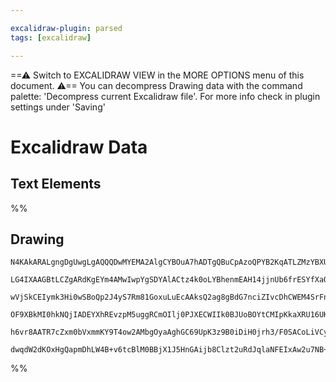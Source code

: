 ```yaml
---

excalidraw-plugin: parsed
tags: [excalidraw]

---
```

==⚠  Switch to EXCALIDRAW VIEW in the MORE OPTIONS menu of this document. ⚠== You can decompress Drawing data with the command palette: 'Decompress current Excalidraw file'. For more info check in plugin settings under 'Saving'


# Excalidraw Data
## Text Elements
%%
## Drawing
```compressed-json
N4KAkARALgngDgUwgLgAQQQDwMYEMA2AlgCYBOuA7hADTgQBuCpAzoQPYB2KqATLZMzYBXUtiRoIACyhQ4zZAHoFAc0JRJQgEYA6bGwC2CgF7N6hbEcK4OCtptbErHALRY8RMpWdx8Q1TdIEfARcZgRmBShcZQUebQBWbQBGGjoghH0EDihmbgBtcDBQMBLoeHF0QOwojmVg1JLIRhZ2LjQATnb+UubWTgA5TjFudoB2ABYAZgAOSamANm7IQg5i

LG4IXAAGBtLCZgARdKgEYm4AMwIwpYgSDYAlACtz4k0oLYBhenmEAH14jjnUb6frESYfXaQc6EfD4ADKsHqEkEHkhEGYUFIbAA1ggAOokdTcPiFASYnEIBEwJHoFF3G5YvySDjhXJoJI3NhwXDYNQwbhJLZbG7WOoVYWkiCYbjOeLjRaS/loZw8aZJbTjHjtebTUbxG4YrG4j5sfBsUgbADESQQNptaM0POxykZqxNZotEkx1mY3MC2TRFEJkm48

wVjSkCEIymk3Hi0wSBoQp2J4yS7Rm81GoxuLuEcAAksQ2ag8gBdG7nciZIvcDhCWEM4SrFnMEvFCOwRDcSakgC+N00zeIAFFgplsiXyzchHBiLgTmd2aMtUlV/Fs2MbkQONi6w38Nu2NhcUvUJd8GFCn3wBW6Lg4HAEQuKh3oJIMhUIEQY1BdgxCAQCgACEnTzIQ3VNc0rXOWC4P/bARH9KACxOfQESNBB3WgiRrVtfCEKQrIULQ0CT3AyCPQ2b0

OF9XBkMI0hkNQjIADEYXhREvzpM5uggRCmOIlj0PJXECWIIk0BJUoBOYtCMIpKkaXRU16UKfiiOyYT7mEGNWxLDl1NkoS0IAeW5XlYAFIU+OMrS0NYzgoFY3B9BhJVUH1IzNJItinLhQgjAqHgJRknzhIAFSwKAAEEfzadBgnOP9bPC+SolIWKmLYCgP1wM960bbzBPsjIR1WGLstykIz02KrGLkjJKqxCgIvKDZXV49TmGwLFYQADTjaZEjXLzS

h6vr8AATR7cZxm0bVxmmKY9T4ow2AMbgOyaAghGC69UpK3z9B0iDiH0jrh3/F0SACoLiVCyAbuIBEEDgOM+OegBZNg1nK3BNGCM8L2udTnuwz1UG2iBgNNWrSGUR0AAoeCSHNeDR6gMfRrYEgASjRe4EGUBt6I6xHcBRyZhV4amsZ4OnUFx+ICYO4rkIU3FzKgVoS0Kw91KrVyECJ1YmBWZQtslLIAaB7hMT2m5sCId60AVhAbg4YX5dIRXJWEKA

dwqdW2dKOxHgQapmDhLW4B+v6tcBlM0BBjX1J5HnGAijb8Clzt2uRdJqlaNFEIxAw2u7NB+aPE9nfPK43YjfBQli4OvZ9/dYWvcABzoaFgnbG8+yAA==
```
%%